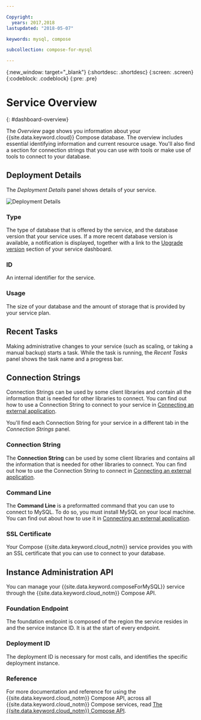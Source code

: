 ```yaml
---

Copyright:
  years: 2017,2018
lastupdated: "2018-05-07"

keywords: mysql, compose

subcollection: compose-for-mysql

---
```


{:new_window: target="_blank"}
{:shortdesc: .shortdesc}
{:screen: .screen}
{:codeblock: .codeblock}
{:pre: .pre}

# Service Overview
{: #dashboard-overview}

The _Overview_ page shows you information about your {{site.data.keyword.cloud}} Compose database. The overview includes essential identifying information and current resource usage. You'll also find a section for connection strings that you can use with tools or make use of tools to connect to your database.

## Deployment Details

The _Deployment Details_ panel shows details of your service.

![Deployment Details](./images/mysql-deployment-details.png "A view of the Deployment Details panel")

### Type

The type of database that is offered by the service, and the database version that your service uses. If a more recent database version is available, a notification is displayed, together with a link to the [Upgrade version](/docs/services/ComposeForMySQL?topic=compose-for-mysql-dashboard-settings) section of your service dashboard.

### ID

An internal identifier for the service.

### Usage

The size of your database and the amount of storage that is provided by your service plan.

## Recent Tasks

Making administrative changes to your service (such as scaling, or taking a manual backup) starts a task. While the task is running, the _Recent Tasks_ panel shows the task name and a progress bar.

## Connection Strings

Connection Strings can be used by some client libraries and contain all the information that is needed for other libraries to connect. You can find out how to use a Connection String to connect to your service in [Connecting an external application](/docs/services/ComposeForMySQL?topic=compose-for-mysql-external-app).

You'll find each Connection String for your service in a different tab in the _Connection Strings_ panel.

### Connection String

The **Connection String** can be used by some client libraries and contains all the information that is needed for other libraries to connect. You can find out how to use the Connection String to connect in [Connecting an external application](/docs/services/ComposeForMySQL?topic=compose-for-mysql-external-app).

### Command Line

The **Command Line** is a preformatted command that you can use to connect to MySQL. To do so, you must install MySQL on your local machine. You can find out about how to use it in [Connecting an external application](/docs/services/ComposeForMySQL?topic=compose-for-mysql-external-app).

### SSL Certificate

Your Compose {{site.data.keyword.cloud_notm}} service provides you with an SSL certificate that you can use to connect to your database.


## Instance Administration API

You can manage your {{site.data.keyword.composeForMySQL}} service through the {{site.data.keyword.cloud_notm}} Compose API.

### Foundation Endpoint

The foundation endpoint is composed of the region the service resides in and the service instance ID. It is at the start of every endpoint.

### Deployment ID

The deployment ID is necessary for most calls, and identifies the specific deployment instance.

### Reference

For more documentation and reference for using the {{site.data.keyword.cloud_notm}} Compose API, across all {{site.data.keyword.cloud_notm}} Compose services, read [The {{site.data.keyword.cloud_notm}} Compose API](https://www.compose.com/articles/the-ibm-cloud-compose-api/).
